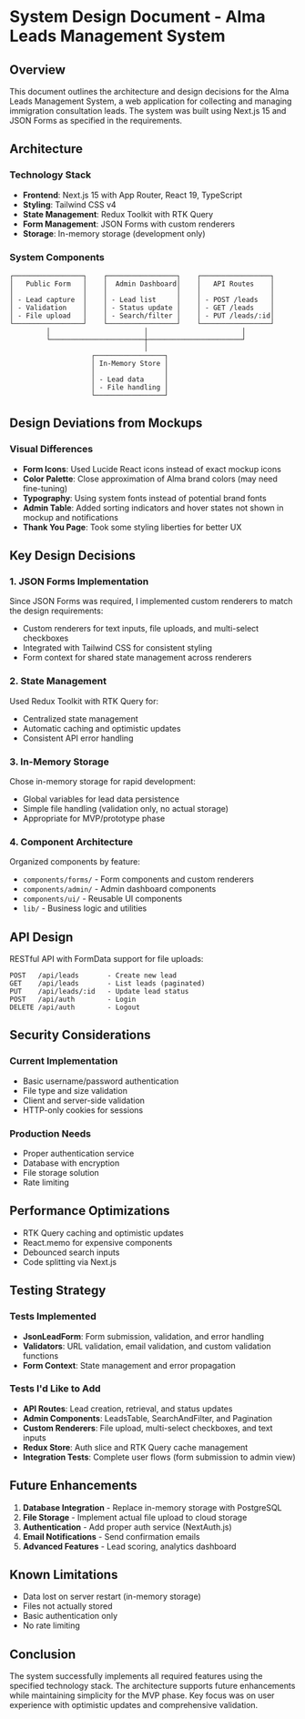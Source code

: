 # System Design Document - Alma Leads Management System

## Overview

This document outlines the architecture and design decisions for the Alma Leads Management System, a web application for collecting and managing immigration consultation leads. The system was built using Next.js 15 and JSON Forms as specified in the requirements.

## Architecture

### Technology Stack
- **Frontend**: Next.js 15 with App Router, React 19, TypeScript
- **Styling**: Tailwind CSS v4
- **State Management**: Redux Toolkit with RTK Query
- **Form Management**: JSON Forms with custom renderers
- **Storage**: In-memory storage (development only)

### System Components

```
┌─────────────────┐    ┌─────────────────┐    ┌─────────────────┐
│   Public Form   │    │  Admin Dashboard│    │   API Routes    │
│                 │    │                 │    │                 │
│ - Lead capture  │    │ - Lead list     │    │ - POST /leads   │
│ - Validation    │    │ - Status update │    │ - GET /leads    │
│ - File upload   │    │ - Search/filter │    │ - PUT /leads/:id│
└─────────────────┘    └─────────────────┘    └─────────────────┘
         │                       │                       │
         └───────────────────────┼───────────────────────┘
                                 │
                    ┌─────────────────┐
                    │ In-Memory Store │
                    │                 │
                    │ - Lead data     │
                    │ - File handling │
                    └─────────────────┘
```

## Design Deviations from Mockups

### Visual Differences
- **Form Icons**: Used Lucide React icons instead of exact mockup icons
- **Color Palette**: Close approximation of Alma brand colors (may need fine-tuning)
- **Typography**: Using system fonts instead of potential brand fonts
- **Admin Table**: Added sorting indicators and hover states not shown in mockup and notifications
- **Thank You Page**: Took some styling liberties for better UX

## Key Design Decisions

### 1. JSON Forms Implementation
Since JSON Forms was required, I implemented custom renderers to match the design requirements:
- Custom renderers for text inputs, file uploads, and multi-select checkboxes
- Integrated with Tailwind CSS for consistent styling
- Form context for shared state management across renderers

### 2. State Management
Used Redux Toolkit with RTK Query for:
- Centralized state management
- Automatic caching and optimistic updates
- Consistent API error handling

### 3. In-Memory Storage
Chose in-memory storage for rapid development:
- Global variables for lead data persistence
- Simple file handling (validation only, no actual storage)
- Appropriate for MVP/prototype phase

### 4. Component Architecture
Organized components by feature:
- `components/forms/` - Form components and custom renderers
- `components/admin/` - Admin dashboard components
- `components/ui/` - Reusable UI components
- `lib/` - Business logic and utilities

## API Design

RESTful API with FormData support for file uploads:

```
POST   /api/leads       - Create new lead
GET    /api/leads       - List leads (paginated)
PUT    /api/leads/:id   - Update lead status
POST   /api/auth        - Login
DELETE /api/auth        - Logout
```

## Security Considerations

### Current Implementation
- Basic username/password authentication
- File type and size validation
- Client and server-side validation
- HTTP-only cookies for sessions

### Production Needs
- Proper authentication service
- Database with encryption
- File storage solution
- Rate limiting

## Performance Optimizations

- RTK Query caching and optimistic updates
- React.memo for expensive components
- Debounced search inputs
- Code splitting via Next.js

## Testing Strategy

### Tests Implemented
- **JsonLeadForm**: Form submission, validation, and error handling
- **Validators**: URL validation, email validation, and custom validation functions
- **Form Context**: State management and error propagation

### Tests I'd Like to Add
- **API Routes**: Lead creation, retrieval, and status updates
- **Admin Components**: LeadsTable, SearchAndFilter, and Pagination
- **Custom Renderers**: File upload, multi-select checkboxes, and text inputs
- **Redux Store**: Auth slice and RTK Query cache management
- **Integration Tests**: Complete user flows (form submission to admin view) 

## Future Enhancements

1. **Database Integration** - Replace in-memory storage with PostgreSQL
2. **File Storage** - Implement actual file upload to cloud storage
3. **Authentication** - Add proper auth service (NextAuth.js)
4. **Email Notifications** - Send confirmation emails
5. **Advanced Features** - Lead scoring, analytics dashboard

## Known Limitations

- Data lost on server restart (in-memory storage)
- Files not actually stored
- Basic authentication only
- No rate limiting

## Conclusion

The system successfully implements all required features using the specified technology stack. The architecture supports future enhancements while maintaining simplicity for the MVP phase. Key focus was on user experience with optimistic updates and comprehensive validation.